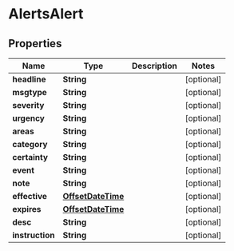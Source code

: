 
# AlertsAlert

## Properties
Name | Type | Description | Notes
------------ | ------------- | ------------- | -------------
**headline** | **String** |  |  [optional]
**msgtype** | **String** |  |  [optional]
**severity** | **String** |  |  [optional]
**urgency** | **String** |  |  [optional]
**areas** | **String** |  |  [optional]
**category** | **String** |  |  [optional]
**certainty** | **String** |  |  [optional]
**event** | **String** |  |  [optional]
**note** | **String** |  |  [optional]
**effective** | [**OffsetDateTime**](OffsetDateTime.md) |  |  [optional]
**expires** | [**OffsetDateTime**](OffsetDateTime.md) |  |  [optional]
**desc** | **String** |  |  [optional]
**instruction** | **String** |  |  [optional]



